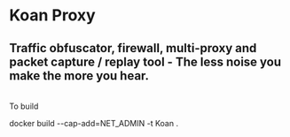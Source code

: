 # Koan Proxy
## Traffic obfuscator, firewall, multi-proxy and packet capture / replay tool - The less noise you make the more you hear.
<br>
To build
 
  docker build --cap-add=NET_ADMIN -t Koan . 